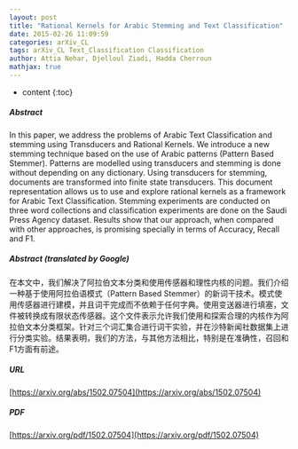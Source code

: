 ```yaml
---
layout: post
title: "Rational Kernels for Arabic Stemming and Text Classification"
date: 2015-02-26 11:09:59
categories: arXiv_CL
tags: arXiv_CL Text_Classification Classification
author: Attia Nehar, Djelloul Ziadi, Hadda Cherroun
mathjax: true
---
```


* content
{:toc}

##### Abstract
In this paper, we address the problems of Arabic Text Classification and stemming using Transducers and Rational Kernels. We introduce a new stemming technique based on the use of Arabic patterns (Pattern Based Stemmer). Patterns are modelled using transducers and stemming is done without depending on any dictionary. Using transducers for stemming, documents are transformed into finite state transducers. This document representation allows us to use and explore rational kernels as a framework for Arabic Text Classification. Stemming experiments are conducted on three word collections and classification experiments are done on the Saudi Press Agency dataset. Results show that our approach, when compared with other approaches, is promising specially in terms of Accuracy, Recall and F1.

##### Abstract (translated by Google)
在本文中，我们解决了阿拉伯文本分类和使用传感器和理性内核的问题。我们介绍一种基于使用阿拉伯语模式（Pattern Based Stemmer）的新词干技术。模式使用传感器进行建模，并且词干完成而不依赖于任何字典。使用变送器进行填塞，文件被转换成有限状态传感器。这个文件表示允许我们使用和探索合理的内核作为阿拉伯文本分类框架。针对三个词汇集合进行词干实验，并在沙特新闻社数据集上进行分类实验。结果表明，我们的方法，与其他方法相比，特别是在准确性，召回和F1方面有前途。

##### URL
[https://arxiv.org/abs/1502.07504](https://arxiv.org/abs/1502.07504)

##### PDF
[https://arxiv.org/pdf/1502.07504](https://arxiv.org/pdf/1502.07504)

